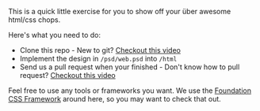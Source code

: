 This is a quick little exercise for you to show off your über awesome html/css chops.

Here's what you need to do:

* Clone this repo - New to git? [Checkout this video](http://css-tricks.com/video-screencasts/101-lets-suck-at-github-together/)
* Implement the design in `/psd/web.psd` into `/html`
* Send us a pull request when your finished - Don't know how to pull request? [Checkout this video](http://css-tricks.com/video-screencasts/117-lets-attempt-to-do-a-pull-request/)

Feel free to use any tools or frameworks you want. We use the [Foundation CSS Framework](http://foundation.zurb.com/) around here, so you may want to check that out.
